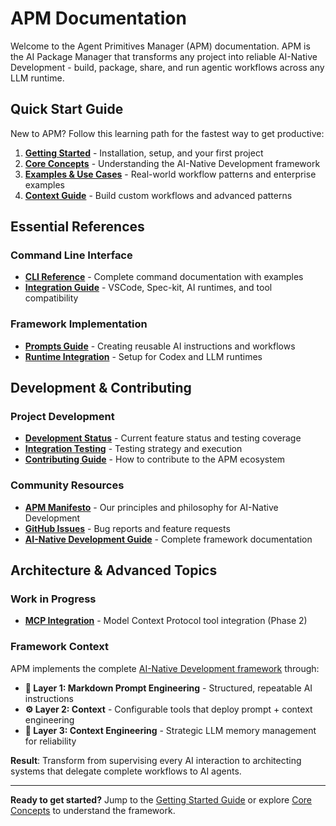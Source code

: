 # APM Documentation

Welcome to the Agent Primitives Manager (APM) documentation. APM is the AI Package Manager that transforms any project into reliable AI-Native Development - build, package, share, and run agentic workflows across any LLM runtime.

## Quick Start Guide

New to APM? Follow this learning path for the fastest way to get productive:

1. **[Getting Started](getting-started.md)** - Installation, setup, and your first project
2. **[Core Concepts](concepts.md)** - Understanding the AI-Native Development framework  
3. **[Examples & Use Cases](examples.md)** - Real-world workflow patterns and enterprise examples
4. **[Context Guide](primitives.md)** - Build custom workflows and advanced patterns

## Essential References

### Command Line Interface
- **[CLI Reference](cli-reference.md)** - Complete command documentation with examples
- **[Integration Guide](integrations.md)** - VSCode, Spec-kit, AI runtimes, and tool compatibility

### Framework Implementation  
- **[Prompts Guide](prompts.md)** - Creating reusable AI instructions and workflows
- **[Runtime Integration](runtime-integration.md)** - Setup for Codex and LLM runtimes

## Development & Contributing

### Project Development
- **[Development Status](development-status.md)** - Current feature status and testing coverage
- **[Integration Testing](integration-testing.md)** - Testing strategy and execution
- **[Contributing Guide](../CONTRIBUTING.md)** - How to contribute to the APM ecosystem

### Community Resources
- **[APM Manifesto](../MANIFESTO.md)** - Our principles and philosophy for AI-Native Development
- **[GitHub Issues](https://github.com/danielmeppiel/apm-cli/issues)** - Bug reports and feature requests
- **[AI-Native Development Guide](https://danielmeppiel.github.io/awesome-ai-native/)** - Complete framework documentation

## Architecture & Advanced Topics

### Work in Progress
- **[MCP Integration](wip/mcp-integration.md)** - Model Context Protocol tool integration (Phase 2)

### Framework Context
APM implements the complete [AI-Native Development framework](https://danielmeppiel.github.io/awesome-ai-native/docs/concepts/) through:

- **🔧 Layer 1: Markdown Prompt Engineering** - Structured, repeatable AI instructions  
- **⚙️ Layer 2: Context** - Configurable tools that deploy prompt + context engineering  
- **🎯 Layer 3: Context Engineering** - Strategic LLM memory management for reliability

**Result**: Transform from supervising every AI interaction to architecting systems that delegate complete workflows to AI agents.

---

**Ready to get started?** Jump to the [Getting Started Guide](getting-started.md) or explore [Core Concepts](concepts.md) to understand the framework.